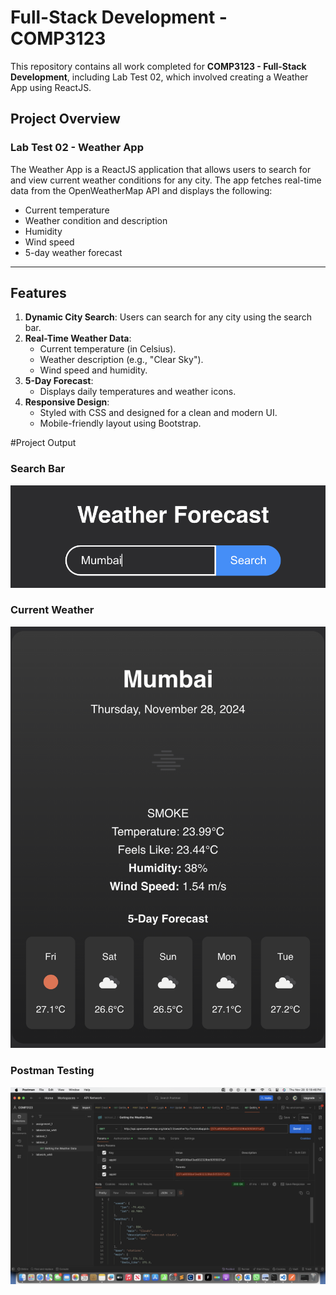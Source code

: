 # Full-Stack Development - COMP3123
This repository contains all work completed for **COMP3123 - Full-Stack Development**, including Lab Test 02, which involved creating a Weather App using ReactJS.

## Project Overview

### **Lab Test 02 - Weather App**
The Weather App is a ReactJS application that allows users to search for and view current weather conditions for any city. The app fetches real-time data from the OpenWeatherMap API and displays the following:
- Current temperature
- Weather condition and description
- Humidity
- Wind speed
- 5-day weather forecast

---

## Features
1. **Dynamic City Search**: Users can search for any city using the search bar.
2. **Real-Time Weather Data**:
   - Current temperature (in Celsius).
   - Weather description (e.g., "Clear Sky").
   - Wind speed and humidity.
3. **5-Day Forecast**:
   - Displays daily temperatures and weather icons.
4. **Responsive Design**:
   - Styled with CSS and designed for a clean and modern UI.
   - Mobile-friendly layout using Bootstrap.

#Project Output

### Search Bar
![Search Bar Weather](images/s1.png)

### Current Weather
![Current Weather Screenshot](images/s2.png)

### Postman Testing 
![Postman Testing Screenshot](images/s3.png)
